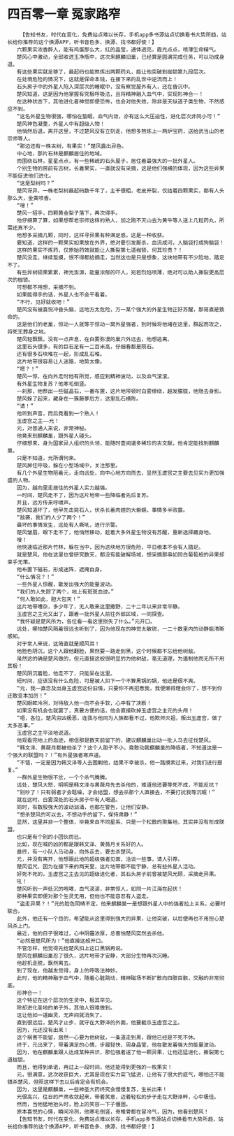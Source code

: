 # 四百零一章 冤家路窄
        【告知书友，时代在变化，免费站点难以长存，手机app多书源站点切换看书大势所趋，站长给你推荐的这个换源APP，听书音色多、换源、找书都好使！】
       六颗果实浓香醉人，能有鸡蛋那么大，红的晶莹，通体透亮，霞光点点，喷薄生命精气。
       楚风心中激动，全部收进玉净瓶中，这次来麒麟旧巢，已经算是圆满完成任务，可以功成身退。
       有这些果实就足够了，最起码也能熬炼出两颗药丸，能让他突破到枷锁第九段层次。
       在处境危险的情况下，这就是保命本钱，在接下来的乱世中逆流而上！
       石头房子中的外星人陷入深层次的睡眠中，没有察觉屋外有人，还在昏沉中。
       楚风知道，这是因为他掌握有究极呼吸法，且将精神融入血气中，实现形神合一！
       在这种状态下，其他进化者神觉即便恐怖，也会对他失效，除非是天纵道子类生物，不然感应不到。
       “这名外星生物很强，哪怕在蛰眠，血气内敛，亦有这么大压迫性，进化层次非同小可！”
       楚风神色凝重，外星人中有超级人物！
       他悄然后退，离开这里，不过楚风没有立刻走，他想多熬炼上一两炉宝药，送给武当山的老宗师等人。
       “那边还有一株古树，有果实！”楚风露出异色。
       中心地，那片石林是麒麟居住的地域。
       而围绕石林，星星点点，有一些稀疏的石头屋子，居住着最强大的一批外星人。
       个别生物的房前有古树，长着果实，一直就没有采摘，这是他们强横的体现，因为这些异果不能促进他们进化。
       “这是梨树吗？”
       楚风讶异，一株老梨树最起码数千年了，主干很粗，老皮开裂，仅结着四颗果实，都有人头那么大，金黄喷香。
       “嗖！”
       楚风一招手，四颗黄金梨子落下，再次得手。
       他仔细算了算，如果想帮老宗师这样的熟人，加之跑不灭山去为黄牛等人送上几粒药丸，所需还真不少。
       他想多采摘几颗，同时，这样寻异果有种满足感，这是一种收获。
       要知道，这样的一颗果实如果放在外界，绝对要引发厮杀，血流成河，人脑袋打成狗脑袋！
       这样的果实不炼药，仅原始药效就能让人撕裂第七道枷锁，何其珍贵？！
       楚风没走，继续踅摸，恨不得都给摘走，当然这也是只是想象，这块地带有不少险地，踏足不了。
       有些异树硕果累累，神光澎湃，能量浓郁的吓人，宛若烈焰喷薄，绝对可以助人撕裂更高层次的枷锁。
       可想都不用想，采摘不到。
       如果能得手的话，外星人也不会干看着。
       “不行，见好就收吧！”
       楚风没有被喜悦冲昏头脑，这地方太危险，万一某个强大的外星生物正好苏醒，那简直是致命的。
       这是他们的老巢，惊动一人就等于惊动一窝外星强者，到时候将他堵在这里，群起而攻之，将死无葬身之地。
       楚风轻飘飘，没有一点声息，在白雾弥漫的巢穴外远去，他想逃离。
       这里石头很多，有的巨石足有一二百米高，仔细看都是陨石。
       还有很多石块堆在一起，形成乱石堆。
       这片地带很容易让人迷路，地势太像。
       “嗯？！”
       楚风一惊，在向外走时他有所觉，感应到精神波动，以及血气滚滚。
       有外星生物复苏？他寒毛倒竖。
       一刹那，他祭出一些磁晶石，一番布置，这片地带顿时白雾缭绕，越发朦胧，他隐去身影。
       楚风躲了起来，藏身在一簇藤萝后方，这里乱石横陈。
       “请！”
       他听到声音，而后竟看到一个熟人！
       玉虚宫之主——元！
       元，对普通人来说，非常神秘。
       他竟来到麒麟巢，跟外星人碰头。
       仔细想来，身为国家异人组织的头领，能随时查阅诸多稀珍的古文献，他肯定能找到麒麟巢。
       只是不知道，元所谓何来。
       楚风屏住呼吸，躲在小型场域中，关注那里。
       有几个外星生物陪着元，走向远处，向中心地方向而去，显然玉虚宫之主要去见实力更加强盛的人物。
       因为，越向里走居住的外星人实力越强。
       一时间，楚风走不了，因为这片地带一些降临者先后复苏。
       并且，远方传来呼啸声。
       楚风知道坏了，他早先击毙石人，伏杀长着肉翅的大蜥蜴，事情多半败露。
       “敌袭，我们的人少了两个！”
       最坏的事情发生，远处有人嘶吼，进行示警。
       楚风皱眉，眼下走不了，他悄然移动，趁着大多外星生物没有苏醒，重新选择藏身地。
       嗖！
       他快速临近那片竹林，躲在当中，因为这块地方很危险，平日根本不会有人踏足。
       就是楚风，他在这里也曾研究数天，都没有能破解场域，想采摘那串如同白葡萄般的异果却束手无策。
       他布置下磁石，形成迷阵，遮掩自身。
       “什么情况？！”
       一些外星人惊醒，散发出强大的能量波动。
       “我们的人失踪了两个，地上有斑斑血迹。”
       “何人敢如此，胆大包天！”
       这片地带嘈杂，多少年了，无人敢来这里撒野，二十二年以来非常平静。
       玉虚宫之主元又出了，跟着一批外星人前往外部区域，一同探查。
       “我怀疑是楚风所为，各位看一看这里损失了什么。”元开口。
       远处，哪怕楚风隔着很远也听到了，因为他现在的神觉太敏锐，一二十数里内的动静能清晰感知。
       对于常人来说，这简直就是顺风耳！
       他脸色阴沉，这个人跟他翻脸，果然要一路走到黑，这个时候都不忘给他树敌。
       虽然这的确是楚风做的，但元直接这般很明显的为他树敌，毫无道理，为遏制他而无所不用其极！
       楚风阴沉着脸，他走不了，只能呆在这里。
       短时间，应该没有什么危险，可是被人扣下一个不算黑锅的锅，他还是很不爽。
       “元，我一直念及出身玉虚宫这份旧情，只要你不再招惹我，我便懒得理会你了，想不到你还敢变本加厉！”
       楚风眼眸冷冽，对待敌人他一向不会手软，心中有了决断！
       如果没有机会也就罢了，真要方便的话，他会直接砍掉玉虚宫之主元的头颅！
       “唔，各位，楚风穷凶极恶，连我与他同为人族都看不过，他欺师灭祖，叛出玉虚宫，做了太多恶事。”
       玉虚宫之主平淡地说道。
       他观看完地上的血迹，相信那是数天前留下的，建议麒麟巢出动一批人马去征伐楚风。
       “韩文泽、黄薇月都被他杀了？这个人胆子不小，竟敢动我麒麟巢的降临者，不知道这是一个强大的联盟吗？！”有外星强者寒声道。
       “不错，一定是因为韩文泽等人去围剿他，结果不幸被杀，他一路摸索过来，对我们进行报复。”
       一群外星生物很不忿，一个个杀气腾腾。
       远处，楚风大怒，明明是韩文泽与黄薇月先去杀他的，难道他还要等死不成，不能反抗？
       “别吵了！只有弱者才会聒噪，才会结盟，想去杀那个人直接去，不要打扰我等沉眠！”
       就在这时，白雾深处的石头房子中有人喝道。
       同时，有数股强大的波动汹涌，也都在警告，让他们安静。
       “想杀楚风的可以去，不想动手的留下，保持肃静！”
       显然，这里并非一个整体，毕竟来自不同星系，只是一个松散的聚集地，其实并没有形成联盟。
       也只是有个别的小团伙而已。
       比如，现在喊的凶的都是跟韩文泽、黄薇月关系好的人。
       最终，有一小队人马动身，向外走去，要去杀楚风。
       元，并没有离开，他想跟此地的超级强者见面，洽谈一些事，请人引荐。
       楚风诅咒，因为在接下来的两天里，这片地带都不能宁静，总有些外星人活动。
       好死不死的，玉虚宫之主去见的超级进化者，其石头房子前曾被楚风光顾，采摘走异果。
       吼！
       楚风听到一声低沉的咆哮，血气滚滚，非常惊人，如同一片江海在起伏！
       那种果实即便对那个生灵无用，但他也不能容忍有人盗走。
       “盗走异果？！”元的脸色阴晴不定，他来麒麟巢一是想跟外星人中的强者拉上关系，必要时联合。
       此外，他还有一个目的，希望能从这里得到强大的异果，让他突破，以后便再也不用担心楚风杀上门。
       最近，他的日子很难过，心中阴霾浓厚，总害怕楚风突然去杀他。
       “必然是楚风所为！”他直接这般开口。
       不管怎样，他觉得先给楚风扣上这口黑锅再说。
       楚风在麒麟旧巢忍了很久，这片地带才安静，大部分生物再次沉睡。
       他趁机走脱，飘然离去。
       到了现在，他越发觉得，身上的呼吸法神妙。
       此时，他的精神融于血气中，随着心脏跳动，精神磁场不断扩散向四肢百骸，交融的非常彻底。
       形神合一！
       这个特征在这个层次的生灵中，极其罕见。
       除却进化圣地的弟子外，其他人很难做到。
       这让他如一道幽灵，无声间就消失了。
       直到很远后，楚风才止步，就守在大野泽的外面，他要截杀玉虚宫之主。
       因为，元还没有出来！
       这个祸害不能留，居然一心要为他树敌，一条道走到黑，跟他已经是不死不休。
       终于，元出来了，带着满足的心情，步履轻快，周身晶莹，他在散发着强大的能量波动。
       因为，他在麒麟巢跟人达成某种共识，那位强者送了他一颗异果，让他迅猛进化，撕裂第七道枷锁。
       而且，他得到承诺，再过上一段时间，他还能得到更强的一枚果实！
       元，很满意，这次收获巨大，尤其是现在实力突飞猛进，让他有了很大的底气，哪怕还不能镇杀楚风，但照这样下去以后肯定会有机会。
       因为，这里是麒麟巢，一些神圣大药终究会慢慢复苏，生长出来！
       元很高兴，往日的严肃收敛起来，带着笑意，迈着轻松的步子走在大野泽畔，心中极佳。
       然而，当他猛地抬头时，脸上的笑容一下子僵固。
       原本喜悦的心情，瞬间冷冽，他寒毛倒竖，脊椎骨都在冒冷气，因为，他看到楚风！
       【告知书友，时代在变化，免费站点难以长存，手机app多书源站点切换看书大势所趋，站长给你推荐的这个换源APP，听书音色多、换源、找书都好使！】